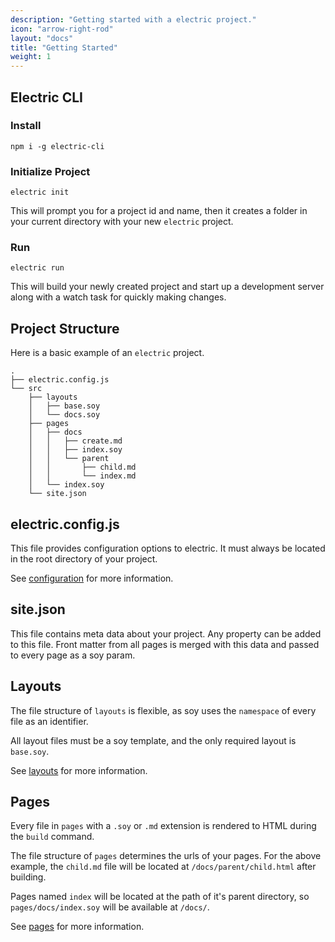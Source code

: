 ```yaml
---
description: "Getting started with a electric project."
icon: "arrow-right-rod"
layout: "docs"
title: "Getting Started"
weight: 1
---
```


<article id="electricCli">

## Electric CLI

### Install

```text/x-sh
npm i -g electric-cli
```

### Initialize Project

```text/x-sh
electric init
```

This will prompt you for a project id and name, then it creates a folder in your
current directory with your new `electric` project.

### Run

```text/x-sh
electric run
```

This will build your newly created project and start up a development server
along with a watch task for quickly making changes.

</article>

<article id="structure">

## Project Structure

Here is a basic example of an `electric` project.

```text/javascript
.
├── electric.config.js
└── src
    ├── layouts
    │   ├── base.soy
    │   └── docs.soy
    ├── pages
    │   ├── docs
    │   │   ├── create.md
    │   │   ├── index.soy
    │   │   └── parent
    │   │       ├── child.md
    │   │       └── index.md
    │   └── index.soy
    └── site.json
```

</article>

<article id="electric_config">

## electric.config.js

This file provides configuration options to electric. It must always be located
in the root directory of your project.

See [configuration](/docs/configuration.html) for more information.

</article>

<article id="site_json">

## site.json

This file contains meta data about your project. Any property can be added to
this file. Front matter from all pages is merged with this data and passed to
every page as a soy param.

</article>

<article id="layouts">

## Layouts

The file structure of `layouts` is flexible, as soy uses the `namespace` of
every file as an identifier.

All layout files must be a soy template, and the only required layout is
`base.soy`.

See [layouts](/docs/layouts.html) for more information.

</article>

<article id="pages">

## Pages

Every file in `pages` with a `.soy` or `.md` extension is rendered to HTML
during the `build` command.

The file structure of `pages` determines the urls of your pages. For the above
example, the `child.md` file will be located at `/docs/parent/child.html` after
building.

Pages named `index` will be located at the path of it's parent directory,
so `pages/docs/index.soy` will be available at `/docs/`.

See [pages](/docs/pages.html) for more information.

</article>
